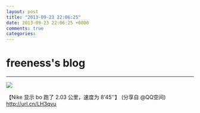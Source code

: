 ```yaml
---
layout: post
title: "2013-09-23 22:06:25"
date: 2013-09-23 22:06:25 +0800
comments: true
categories: 
---
```


# freeness's blog

----------

![](http://okqmqrbgo.bkt.clouddn.com/201309232206251.jpg)

>
【Nike 显示 bo 跑了 2.03 公里，速度为 8'45''】 (分享自 @QQ空间) http://url.cn/LH3qvu